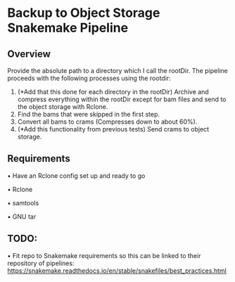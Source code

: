 # Backup to Object Storage Snakemake Pipeline

## Overview
Provide the absolute path to a directory which I call the rootDir. The pipeline proceeds with the following processes using the rootdir:

1. (*Add that this done for each directory in the rootDir) Archive and compress everything within the rootDir except for bam files and send to the object storage with Rclone.
2. Find the bams that were skipped in the first step.
3. Convert all bams to crams (Compresses down to about 60%).
4. (*Add this functionality from previous tests) Send crams to object storage.

## Requirements

• Have an Rclone config set up and ready to go

• Rclone

• samtools

• GNU tar

## TODO:
• Fit repo to Snakemake requirements so this can be linked to their repository of pipelines: https://snakemake.readthedocs.io/en/stable/snakefiles/best_practices.html
